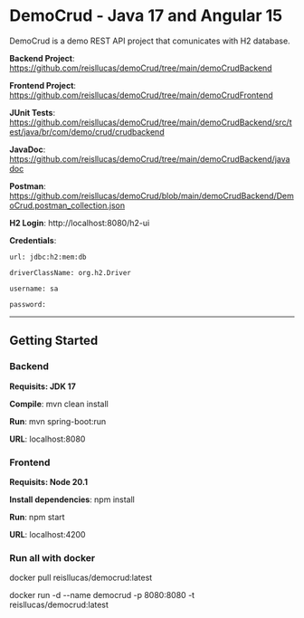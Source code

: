 # DemoCrud - Java 17 and Angular 15

DemoCrud is a demo REST API project that comunicates with H2 database.

**Backend Project**: https://github.com/reisllucas/demoCrud/tree/main/demoCrudBackend

**Frontend Project**: https://github.com/reisllucas/demoCrud/tree/main/demoCrudFrontend

**JUnit Tests**: https://github.com/reisllucas/demoCrud/tree/main/demoCrudBackend/src/test/java/br/com/demo/crud/crudbackend

**JavaDoc**: https://github.com/reisllucas/demoCrud/tree/main/demoCrudBackend/javadoc

**Postman**: https://github.com/reisllucas/demoCrud/blob/main/demoCrudBackend/DemoCrud.postman_collection.json

**H2 Login**: http://localhost:8080/h2-ui

  **Credentials**: 
  
    url: jdbc:h2:mem:db
    
    driverClassName: org.h2.Driver
    
    username: sa
    
    password:
    
    
---
## Getting Started

### Backend

**Requisits: JDK 17**

**Compile**: mvn clean install

**Run**: mvn spring-boot:run

**URL**: localhost:8080



### Frontend

**Requisits: Node 20.1**

**Install dependencies**: npm install

**Run**: npm start

**URL**: localhost:4200



### Run all with docker

docker pull reisllucas/democrud:latest

docker run -d --name democrud -p 8080:8080 -t reisllucas/democrud:latest




